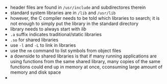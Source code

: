 - header files are found in `/usr/include` and subdirectores therein
- standard system libraries are in `/lib` and `/usr/lib`
- however, the C compiler needs to be told which libraries to search; it is not enough to simply put the library in the standard directory
- library needs to always start with *lib*
- `.a` suffix indicates traditional/static libraries
- `.so` for shared libraries
- use `-l` and `-L` to link in libraries
- use the `nm` command to list symbols from object files
- a downside to shared libraries is that if many running applications are using functions from the same shared library, many copies of the same functions could end up in memory at once, cconsuming  large amount of memory and disk space
- 